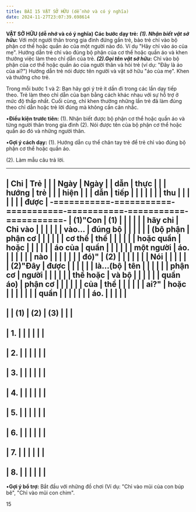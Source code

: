 ```yaml
---
title: BÀI 15 VẬT SỞ HỮU (dễ nhớ và có ý nghĩa)
date: 2024-11-27T23:07:39.698614
---
```

**VẬT SỞ HỮU (dễ nhớ và có ý nghĩa)**
**Các bước dạy trẻ:**
***(1). Nhận biết vật sở hữu*:** Với một người thân trong gia đình
đứng gần trẻ, bảo trẻ chỉ vào bộ phận cơ thể hoặc quần áo của một
người nào đó. Ví dụ "Hãy chỉ vào áo của mẹ". Hướng dẫn trẻ chỉ vào
đúng bộ phận của cơ thể hoặc quần áo và khen thưởng việc làm theo chỉ
dẫn của trẻ. ***(2).Gọi tên vật sở hữu*:** Chỉ vào bộ phận của cơ thể
hoặc quần áo của người thân và hỏi trẻ (ví dụ: "Đây là áo của ai?")
Hướng dẫn trẻ nói được tên người và vật sở hữu "áo của mẹ". Khen và
thưởng cho trẻ.

Trong mỗi bước 1 và 2: Bạn hãy gợi ý trẻ ít dần đi trong các lần dạy
tiếp theo. Trẻ làm theo chỉ dẫn của bạn bằng cách khác nhau với sự hỗ
trợ ở mức độ thấp nhất. Cuối cùng, chỉ khen thưởng những lần trẻ đã
làm đúng theo chỉ dẫn hoặc trẻ lời đúng mà không cần cân nhắc.

•**Điều kiện trước tiên:**
(1). Nhận biết được bộ phận cơ thể hoặc quần áo và từng người thân
trong gia đình (2). Nói được tên của bộ phận cơ thể hoặc quần áo đó và
những người thân.

•**Gợi ý cách dạy:**
(1). Hướng dẫn cụ thể chân tay trẻ để trẻ chỉ vào đúng bộ phận cơ thể
hoặc quần áo.

(2). Làm mẫu câu trả lời.

-------------------------------------------------------------------------
| **Chỉ     | **Trẻ     |           |           | **Ngày    | **Ngày  |
| dẫn**     | thực      |           |           | hướng     | trẻ     |
|           | hiện**    |           |           | dẫn**     | tiếp    |
|           |           |           |           |           | thu     |
|           |           |           |           |           | được**  |
-===========-===========-===========-===========-===========-===========-
| **(1)"Con | **(1)   |           |           |           |           |
| hãy chỉ   | Chỉ vào |           |           |           |           |
| vào...    | đúng bộ |           |           |           |           |
| (bộ phận  | phận cơ |           |           |           |           |
| cơ thể    | thể     |           |           |           |           |
| hoặc quần | hoặc    |           |           |           |           |
| áo của    | quần    |           |           |           |           |
| một người | áo.**   |           |           |           |           |
| nào       |         |           |           |           |           |
| đó)"**    | **(2)   |           |           |           |           |
|           | Nói     |           |           |           |           |
| **(2)"Đây | được    |           |           |           |           |
| là...(bộ  | tên     |           |           |           |           |
| phận cơ   | người   |           |           |           |           |
| thể hoặc  | và bộ   |           |           |           |           |
| quần áo)  | phận cơ |           |           |           |           |
| của       | thể     |           |           |           |           |
| ai?"**    | hoặc** |           |           |           |           |
|           | **quần  |           |           |           |           |
|           | áo.**   |           |           |           |           |
-------------------------------------------------------------------------
|           | **(1)**   | **(2)**   | **(3)**   |           |           |
-------------------------------------------------------------------------
| 1.     |           |           |           |           |           |
-------------------------------------------------------------------------
| 2.     |           |           |           |           |           |
-------------------------------------------------------------------------
| 3.     |           |           |           |           |           |
-------------------------------------------------------------------------
| 4.     |           |           |           |           |           |
-------------------------------------------------------------------------
| 5.     |           |           |           |           |           |
-------------------------------------------------------------------------
| 6.     |           |           |           |           |           |
-------------------------------------------------------------------------
| 7.     |           |           |           |           |           |
-------------------------------------------------------------------------
| 8.     |           |           |           |           |           |
-------------------------------------------------------------------------

•**Gợi ý bổ trợ:** Bắt đầu với những đồ chơi (Ví dụ: "Chỉ vào mũi của
con búp bê", "Chỉ vào mũi con chim".

15

